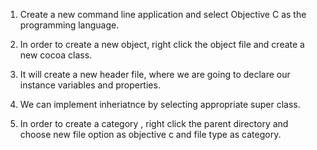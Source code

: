 1. Create a new command line application and select Objective C as the programming language.

2. In order to create a new object, right click the object file and create a new cocoa class.

3. It will create a new header file, where we are going to declare our instance variables and properties.

4. We can implement inheriatnce by selecting appropriate super class.

5. In order to create a category , right click the parent directory and choose new file option as objective c and file type as category. 